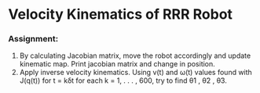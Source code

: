 # Velocity Kinematics of RRR Robot

### Assignment:
1. By calculating Jacobian matrix, move the robot accordingly and update kinematic map. Print jacobian matrix and change in position.
2. Apply inverse velocity kinematics. Using v(t) and ω(t) values found with J(q(t)) for t = kδt for each k = 1, . . . , 600, try to find θ̇1 , θ̇2 , θ̇3.


